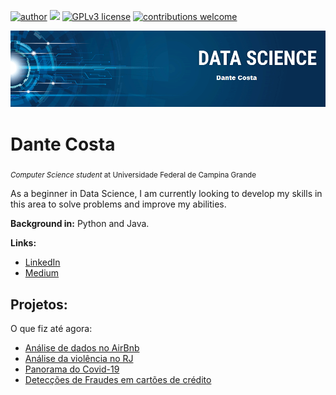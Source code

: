 
[![author](https://img.shields.io/badge/author-danteacosta-red.svg)](https://www.linkedin.com/in/dante-costa-916b9889/) [![](https://img.shields.io/badge/python-3.7+-blue.svg)](https://www.python.org/downloads/release/python-365/) [![GPLv3 license](https://img.shields.io/badge/License-GPLv3-blue.svg)](http://perso.crans.org/besson/LICENSE.html) [![contributions welcome](https://img.shields.io/badge/contributions-welcome-brightgreen.svg?style=flat)](https://github.com/carlosfab/data_science/issues)

<p align="center">
  <img src="bannerds.png" >
</p>

# Dante Costa
<sub>*Computer Science student* at Universidade Federal de Campina Grande</sub>

As a beginner in Data Science, I am currently looking to develop my skills in this area to solve problems and improve my abilities.


**Background in:** Python and Java.

**Links:**
* [LinkedIn](https://www.linkedin.com/in/dante-costa-916b9889/)
* [Medium](https://medium.com/@dante.bcbac/)

## Projetos:
O que fiz até agora:

* [Análise de dados no AirBnb](https://github.com/danteacosta/data_science/blob/master/Analisando_dados_do_AirBnb(Buenos_Aires).ipynb)
* [Análise da violência no RJ](https://github.com/danteacosta/data_science/blob/master/An%C3%A1lise_da_Viol%C3%AAncia_no_Rio_de_Janeiro.ipynb)
* [Panorama do Covid-19](https://github.com/danteacosta/data_science/blob/master/An%C3%A1lise_do_COVID_19_no_Brasil_e_no_Mundo.ipynb)
* [Detecções de Fraudes em cartões de crédito](https://github.com/danteacosta/data_science/blob/master/Estudo_de_Fraudes_em_Cart%C3%B5es_de_Cr%C3%A9dito.ipynb)
